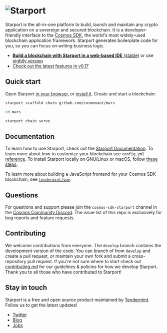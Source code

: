 # ![Starport](./assets/starport.jpg)

Starport is the all-in-one platform to build, launch and maintain any crypto application on a sovereign and secured blockchain. It is a developer-friendly interface to the [Cosmos SDK](https://github.com/cosmos/cosmos-sdk), the world's most widely-used blockchain application framework. Starport generates boilerplate code for you, so you can focus on writing business logic.

* [**Build a blockchain with Starport in a web-based IDE** (stable)](https://gitpod.io/#https://github.com/tendermint/starport/tree/master) or use [nightly version](https://gitpod.io/#https://github.com/tendermint/starport/)
* [Check out the latest features in v0.17](https://medium.com/tendermint/starport-v0-17-streamlined-cli-improvements-to-scaffolding-a5332e5fb4ed)

## Quick start

Open Starport [in your browser](https://gitpod.io/#https://github.com/tendermint/starport/tree/master), or [install it](https://docs.starport.network/guide/install.html). Create and start a blockchain:

```bash
starport scaffold chain github.com/cosmonaut/mars

cd mars

starport chain serve
```

## Documentation

To learn how to use Starport, check out the [Starport Documentation](https://docs.starport.network). To learn more about how to customize your blockchain see `config.yml` [reference](https://docs.starport.network/kb/config.html). To install Starport locally on GNU/Linux or macOS, follow [these steps](https://docs.starport.network/guide/install.html).

To learn more about building a JavaScript frontend for your Cosmos SDK blockchain, see [`tendermint/vue`](https://github.com/tendermint/vue).

## Questions

For questions and support please join the `cosmos-sdk-starport` channel in the [Cosmos Community Discord](https://discord.com/invite/W8trcGV). The issue list of this repo is exclusively for bug reports and feature requests.

## Contributing

We welcome contributions from everyone. The `develop` branch contains the development version of the code. You can branch of from `develop` and create a pull request, or maintain your own fork and submit a cross-repository pull request. If you're not sure where to start check out [contributing.md](contributing.md) for our guidelines & policies for how we develop Starport. Thank you to all those who have contributed to Starport!

## Stay in touch

Starport is a free and open source product maintained by [Tendermint](https://tendermint.com). Follow us to get the latest updates!

- [Twitter](https://twitter.com/starportHQ)
- [Blog](https://medium.com/tendermint)
- [Jobs](https://tendermint.com/careers)

